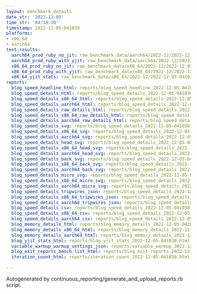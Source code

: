 ```yaml
---
layout: benchmark_details
date_str: '2022-12-05'
time_str: '04:10:30'
timestamp: 2022-12-05-041030
platforms:
- x86_64
- aarch64
test_results:
  aarch64_prod_ruby_no_jit: raw_benchmark_data/aarch64/2022-12/2022-12-05-041030_basic_benchmark_aarch64_prod_ruby_no_jit.json
  aarch64_prod_ruby_with_yjit: raw_benchmark_data/aarch64/2022-12/2022-12-05-041030_basic_benchmark_aarch64_prod_ruby_with_yjit.json
  x86_64_prod_ruby_no_jit: raw_benchmark_data/x86_64/2022-12/2022-12-05-041030_basic_benchmark_x86_64_prod_ruby_no_jit.json
  x86_64_prod_ruby_with_yjit: raw_benchmark_data/x86_64/2022-12/2022-12-05-041030_basic_benchmark_x86_64_prod_ruby_with_yjit.json
  x86_64_yjit_stats: raw_benchmark_data/x86_64/2022-12/2022-12-05-041030_basic_benchmark_x86_64_yjit_stats.json
reports:
  blog_speed_headline_html: reports/blog_speed_headline_2022-12-05-041030.html
  blog_speed_details_html: reports/blog_speed_details_2022-12-05-041030.html
  blog_speed_details_x86_64_html: reports/blog_speed_details_2022-12-05-041030.x86_64.html
  blog_speed_details_aarch64_html: reports/blog_speed_details_2022-12-05-041030.aarch64.html
  blog_speed_details_raw_details_html: reports/blog_speed_details_2022-12-05-041030.raw_details.html
  blog_speed_details_x86_64_raw_details_html: reports/blog_speed_details_2022-12-05-041030.x86_64.raw_details.html
  blog_speed_details_aarch64_raw_details_html: reports/blog_speed_details_2022-12-05-041030.aarch64.raw_details.html
  blog_speed_details_svg: reports/blog_speed_details_2022-12-05-041030.svg
  blog_speed_details_x86_64_svg: reports/blog_speed_details_2022-12-05-041030.x86_64.svg
  blog_speed_details_aarch64_svg: reports/blog_speed_details_2022-12-05-041030.aarch64.svg
  blog_speed_details_head_svg: reports/blog_speed_details_2022-12-05-041030.head.svg
  blog_speed_details_x86_64_head_svg: reports/blog_speed_details_2022-12-05-041030.x86_64.head.svg
  blog_speed_details_aarch64_head_svg: reports/blog_speed_details_2022-12-05-041030.aarch64.head.svg
  blog_speed_details_back_svg: reports/blog_speed_details_2022-12-05-041030.back.svg
  blog_speed_details_x86_64_back_svg: reports/blog_speed_details_2022-12-05-041030.x86_64.back.svg
  blog_speed_details_aarch64_back_svg: reports/blog_speed_details_2022-12-05-041030.aarch64.back.svg
  blog_speed_details_micro_svg: reports/blog_speed_details_2022-12-05-041030.micro.svg
  blog_speed_details_x86_64_micro_svg: reports/blog_speed_details_2022-12-05-041030.x86_64.micro.svg
  blog_speed_details_aarch64_micro_svg: reports/blog_speed_details_2022-12-05-041030.aarch64.micro.svg
  blog_speed_details_tripwires_json: reports/blog_speed_details_2022-12-05-041030.tripwires.json
  blog_speed_details_x86_64_tripwires_json: reports/blog_speed_details_2022-12-05-041030.x86_64.tripwires.json
  blog_speed_details_aarch64_tripwires_json: reports/blog_speed_details_2022-12-05-041030.aarch64.tripwires.json
  blog_speed_details_csv: reports/blog_speed_details_2022-12-05-041030.csv
  blog_speed_details_x86_64_csv: reports/blog_speed_details_2022-12-05-041030.x86_64.csv
  blog_speed_details_aarch64_csv: reports/blog_speed_details_2022-12-05-041030.aarch64.csv
  blog_memory_details_html: reports/blog_memory_details_2022-12-05-041030.html
  blog_memory_details_x86_64_html: reports/blog_memory_details_2022-12-05-041030.x86_64.html
  blog_memory_details_aarch64_html: reports/blog_memory_details_2022-12-05-041030.aarch64.html
  blog_yjit_stats_html: reports/blog_yjit_stats_2022-12-05-041030.html
  variable_warmup_warmup_settings_json: reports/variable_warmup_2022-12-05-041030.warmup_settings.json
  blog_exit_reports_bench_list_html: reports/blog_exit_reports_2022-12-05-041030.bench_list.html
  iteration_count_html: reports/iteration_count_2022-12-05-041030.html

---
```

Autogenerated by continuous_reporting/generate_and_upload_reports.rb script.
